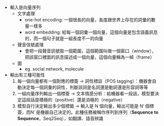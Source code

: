 * 輸入是向量序列
	* 文字處理
		* one-hot encoding: 一個很長的向量，長度跟世界上存在的詞彙的數量一樣多
		* word embedding: 給每一個詞彙一個向量，這個向量是包含語義訊息的，而一個句子就是一組長度不一的向量
	* 聲音信號處理
		* 會把一段聲音訊號取一個範圍，這個範圍叫做一個窗口（window），把該窗口裡面的訊息描述成一個向量，這個向量稱為一幀（frame）
	* 圖
		* eg. social network, molecule
* 輸出有三種可能性
	1. 每一個向量都有一個對應的標簽 → 詞性標註（POS tagging）：機器會自動決定每一個詞彙的詞性，判斷該詞是名詞還是動詞還是形容詞等等
	2. 一組向量序列輸出一個標簽 → 文本情感分析：給機器看一段話，模型要決定這段話是積極的（positive）還是消極的（negative）
	3. 模型自行決定輸出多少個標籤 → 輸入是 N 個向量，輸出可能是 N′ 個標簽，而N′ 是機器自己決定的。此種任務被稱作序列到序列（**Sequence to Sequence**，Seq2Seq），如翻譯、語音辨識